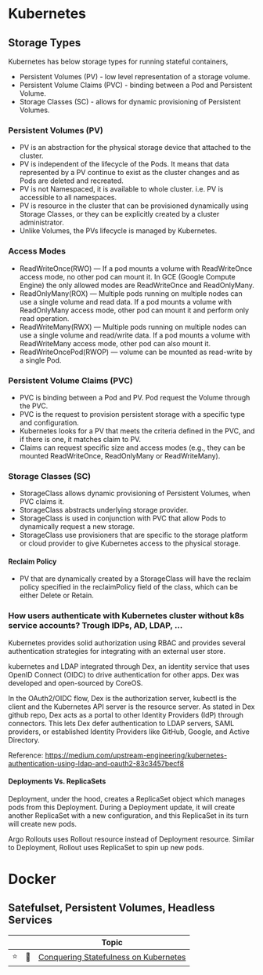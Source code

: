 # Kubernetes

## Storage Types

Kubernetes has below storage types for running stateful containers,
- Persistent Volumes (PV) - low level representation of a storage volume.
- Persistent Volume Claims (PVC) -  binding between a Pod and Persistent Volume.
- Storage Classes (SC) - allows for dynamic provisioning of Persistent Volumes.

### Persistent Volumes (PV)
 - PV is an abstraction for the physical storage device that attached to the cluster. 
 - PV is independent of the lifecycle of the Pods. It means that data represented by a PV continue to exist as the cluster changes and as Pods are deleted and recreated.
- PV is not Namespaced, it is available to whole cluster. i.e. PV is accessible to all namespaces.
- PV is resource in the cluster that can be provisioned dynamically using Storage Classes, or they can be explicitly created by a cluster administrator.
- Unlike Volumes, the PVs lifecycle is managed by Kubernetes.

### Access Modes
- ReadWriteOnce(RWO) — If a pod mounts a volume with ReadWriteOnce access mode, no other pod can mount it. In GCE (Google Compute Engine) the only allowed modes are ReadWriteOnce and ReadOnlyMany.
- ReadOnlyMany(ROX) — Multiple pods running on multiple nodes can use a single volume and read data. If a pod mounts a volume with ReadOnlyMany access mode, other pod can mount it and perform only read operation.
- ReadWriteMany(RWX) — Multiple pods running on multiple nodes can use a single volume and read/write data. If a pod mounts a volume with ReadWriteMany access mode, other pod can also mount it.
- ReadWriteOncePod(RWOP) — volume can be mounted as read-write by a single Pod.

### Persistent Volume Claims (PVC)
- PVC is binding between a Pod and PV. Pod request the Volume through the PVC.
- PVC is the request to provision persistent storage with a specific type and configuration.
- Kubernetes looks for a PV that meets the criteria defined in the PVC, and if there is one, it matches claim to PV.
- Claims can request specific size and access modes (e.g., they can be mounted ReadWriteOnce, ReadOnlyMany or ReadWriteMany).

### Storage Classes (SC)
- StorageClass allows dynamic provisioning of Persistent Volumes, when PVC claims it.
- StorageClass abstracts underlying storage provider.
- StorageClass is used in conjunction with PVC that allow Pods to dynamically request a new storage.
- StorageClass use provisioners that are specific to the storage platform or cloud provider to give Kubernetes access to the physical storage.

#### Reclaim Policy
- PV that are dynamically created by a StorageClass will have the reclaim policy specified in the reclaimPolicy field of the class, which can be either Delete or Retain.

### How users authenticate with Kubernetes cluster without k8s service accounts? Trough IDPs, AD, LDAP, …

Kubernetes provides solid authorization using RBAC and provides several authentication strategies for integrating with an external user store.

kubernetes and LDAP integrated through Dex, an identity service that uses OpenID Connect (OIDC) to drive authentication for other apps. Dex was developed and open-sourced by CoreOS.

In the OAuth2/OIDC flow, Dex is the authorization server, kubectl is the client and the Kubernetes API server is the resource server. As stated in Dex github repo, Dex acts as a portal to other Identity Providers (IdP) through connectors. This lets Dex defer authentication to LDAP servers, SAML providers, or established Identity Providers like GitHub, Google, and Active Directory.

Reference: https://medium.com/upstream-engineering/kubernetes-authentication-using-ldap-and-oauth2-83c3457becf8

#### Deployments Vs. ReplicaSets

Deployment, under the hood, creates a ReplicaSet object which manages pods from this Deployment.
During a Deployment update, it will create another ReplicaSet with a new configuration, and this ReplicaSet in its turn will create new pods.

Argo Rollouts uses Rollout resource instead of Deployment resource. Similar to Deployment, Rollout uses ReplicaSet to spin up new pods.

# Docker

## Satefulset, Persistent Volumes, Headless Services
||| Topic
------------ | ------------- | -------------
:star: | :link: | [Conquering Statefulness on Kubernetes](https://medium.com/capital-one-tech/conquering-statefulness-on-kubernetes-26336d5f4f17)
